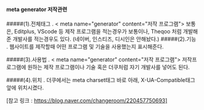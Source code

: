 #### meta generator 저작관련

#####(1).전체태그
.
    < meta name="generator" content="저작 프로그램">
    보통은, Editplus, VScode 등 제작 프로그램을 적는경우가 보통이나,
    Theqoo 처럼 개발해준 개발사를 적는경우도 있다.
    (네이버, 인스티즈, 디시인은 안해놨다.)
#####(2).기능
.
    웹사이트를 제작할때 어떤 프로그램 및 기술을 사용했는지 표시해준다.
        
#####(3).사용법
.
    < meta name="generator" content="저작 프로그램">
    저작프로그램에 원하는 제작 프로그램이나 기술 혹은 더쿠처럼
    자기 개발사를 넣어도 된다.

#####(4).위치
.
    더쿠에서는 meta charset태그 바로 아래, X-UA-Compatible태그 앞에
    위치시켰다.
    
[참고 링크 : https://blog.naver.com/changeroom/220457750693]